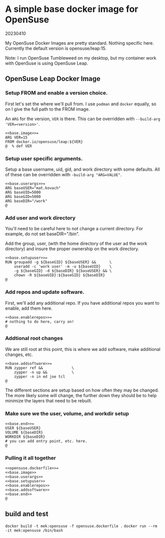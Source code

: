 # A simple base docker image for OpenSuse 
20230410

My OpenSuse Docker Images are pretty standard. Nothing specific here. Currently
the default version is opensuse/leap:15.

Note: I run OpenSuse Tumbleweed on my desktop, but my container work with OpenSuse is using OpenSuse Leap.

## OpenSuse Leap Docker Image

### Setup FROM and enable a version choice.

First let's set the where we'll pull from. I use `podman` and `docker` equally, so on I give the full path to the FROM image.

An `ARG` for the version, `VER` is there. This can be overridden with `--build-arg 'VER=<version>'`.

```
<<base.image>>=
ARG VER=15
FROM docker.io/opensuse/leap:${VER}
@  % def VER
```

### Setup user specific arguments.

Setup a base username, uid, gid, and work directory with some defaults. All of these can be overridden with `-build-arg "ARG=VALUE"`.

```
<<base.userargs>>=
ARG baseUSER="mat.kovach"
ARG baseUID=5000
ARG baseGID=5000
ARG baseDIR="/work"
@
```

### Add user and work directory

You'll need to be careful here to not change a current directory. For example, do not set baseDIR="/bin". 

Add the group, user, (with the home directory of the user ad the work directory) and insure the proper ownership on the work directory.

```
<<base.setupuser>>=
RUN groupadd -g ${baseGID} ${baseUSER} &&      \
    useradd -c 'work user' -m -u ${baseUID}    \
    -g ${baseGID} -d ${baseDIR} ${baseUSER} && \ 
    chown -R ${baseUID}:${baseGID} ${baseDIR}
@
```

### Add repos and update software.

First, we'll add any additional repo. If you have additional repos you want to 
enable, add them here.

```
<<base.enablerepos>>=
# nothing to do here, carry on!
@
```

### Addtional root changes

We are still root at this point, this is where we add software, make 
additional changes, etc.

```
<<base.addsoftware>>=
RUN zypper ref &&             \
    zypper -n up &&           \
    zypper -n in ed joe tcl
@
```

The different sections are setup based on how often they may be changed. 
The more likely some will change, the further down they should be to help 
minimize the layers that need to be rebuilt.

### Make sure we the user, volume, and workdir setup

```
<<base.end>>=
USER ${baseUSER}
VOLUME ${baseDIR}
WORKDIR ${baseDIR}
# you can add entry point, etc. here.
@
```

### Pulling it all together

```
<<opensuse.dockerfile>>=
<<base.image>>
<<base.userargs>>
<<base.setupuser>>
<<base.enablerepos>>
<<base.addsoftware>>
<<base.end>>
@
```
## build and test
`docker build -t mek:opensuse -f opensuse.dockerfile .`
`docker run --rm -it mek:opensuse /bin/bash`
```
